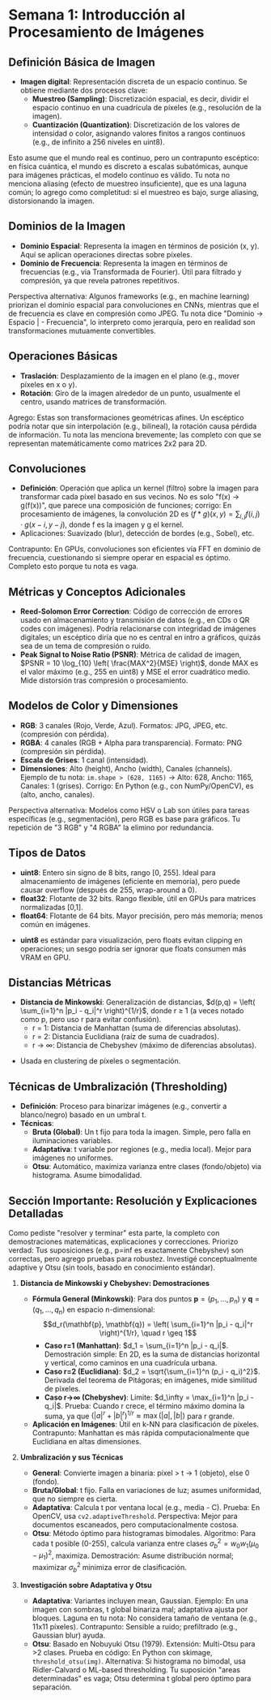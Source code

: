 # Semana 1: Introducción al Procesamiento de Imágenes

## Definición Básica de Imagen
- **Imagen digital**: Representación discreta de un espacio continuo. Se obtiene mediante dos procesos clave:
  - **Muestreo (Sampling)**: Discretización espacial, es decir, dividir el espacio continuo en una cuadrícula de píxeles (e.g., resolución de la imagen).
  - **Cuantización (Quantization)**: Discretización de los valores de intensidad o color, asignando valores finitos a rangos continuos (e.g., de infinito a 256 niveles en uint8).

Esto asume que el mundo real es continuo, pero un contrapunto escéptico: en física cuántica, el mundo es discreto a escalas subatómicas, aunque para imágenes prácticas, el modelo continuo es válido. Tu nota no menciona aliasing (efecto de muestreo insuficiente), que es una laguna común; lo agrego como completitud: si el muestreo es bajo, surge aliasing, distorsionando la imagen.

## Dominios de la Imagen
- **Dominio Espacial**: Representa la imagen en términos de posición (x, y). Aquí se aplican operaciones directas sobre píxeles.
- **Dominio de Frecuencia**: Representa la imagen en términos de frecuencias (e.g., via Transformada de Fourier). Útil para filtrado y compresión, ya que revela patrones repetitivos.

Perspectiva alternativa: Algunos frameworks (e.g., en machine learning) priorizan el dominio espacial para convoluciones en CNNs, mientras que el de frecuencia es clave en compresión como JPEG. Tu nota dice "Dominio -> Espacio | - Frecuencia", lo interpreto como jerarquía, pero en realidad son transformaciones mutuamente convertibles.

## Operaciones Básicas
- **Traslación**: Desplazamiento de la imagen en el plano (e.g., mover píxeles en x o y).
- **Rotación**: Giro de la imagen alrededor de un punto, usualmente el centro, usando matrices de transformación.

Agrego: Estas son transformaciones geométricas afines. Un escéptico podría notar que sin interpolación (e.g., bilineal), la rotación causa pérdida de información. Tu nota las menciona brevemente; las completo con que se representan matemáticamente como matrices 2x2 para 2D.

## Convoluciones
- **Definición**: Operación que aplica un kernel (filtro) sobre la imagen para transformar cada píxel basado en sus vecinos. No es solo "f(x) -> g(f(x))", que parece una composición de funciones; corrigo: En procesamiento de imágenes, la convolución 2D es $(f * g)(x,y) = \sum_{i,j} f(i,j) \cdot g(x-i, y-j)$, donde f es la imagen y g el kernel.
- Aplicaciones: Suavizado (blur), detección de bordes (e.g., Sobel), etc.

Contrapunto: En GPUs, convoluciones son eficientes vía FFT en dominio de frecuencia, cuestionando si siempre operar en espacial es óptimo. Completo esto porque tu nota es vaga.

## Métricas y Conceptos Adicionales
- **Reed-Solomon Error Correction**: Código de corrección de errores usado en almacenamiento y transmisión de datos (e.g., en CDs o QR codes con imágenes). Podría relacionarse con integridad de imágenes digitales; un escéptico diría que no es central en intro a gráficos, quizás sea de un tema de compresión o ruido.
- **Peak Signal to Noise Ratio (PSNR)**: Métrica de calidad de imagen, $PSNR = 10 \log_{10} \left( \frac{MAX^2}{MSE} \right)$, donde MAX es el valor máximo (e.g., 255 en uint8) y MSE el error cuadrático medio. Mide distorsión tras compresión o procesamiento.

## Modelos de Color y Dimensiones
- **RGB**: 3 canales (Rojo, Verde, Azul). Formatos: JPG, JPEG, etc. (compresión con pérdida).
- **RGBA**: 4 canales (RGB + Alpha para transparencia). Formato: PNG (compresión sin pérdida).
- **Escala de Grises**: 1 canal (intensidad).
- **Dimensiones**: Alto (height), Ancho (width), Canales (channels).  
Ejemplo de tu nota: `im.shape > (628, 1165)` → Alto: 628, Ancho: 1165, Canales: 1 (grises). Corrigo: En Python (e.g., con NumPy/OpenCV), es (alto, ancho, canales).

Perspectiva alternativa: Modelos como HSV o Lab son útiles para tareas específicas (e.g., segmentación), pero RGB es base para gráficos. Tu repetición de "3 RGB" y "4 RGBA" la elimino por redundancia.

## Tipos de Datos
- **uint8**: Entero sin signo de 8 bits, rango [0, 255]. Ideal para almacenamiento de imágenes (eficiente en memoria), pero puede causar overflow (después de 255, wrap-around a 0).
- **float32**: Flotante de 32 bits. Rango flexible, útil en GPUs para matrices normalizadas [0,1].
- **float64**: Flotante de 64 bits. Mayor precisión, pero más memoria; menos común en imágenes.

* **uint8** es estándar para visualización, pero floats evitan clipping en operaciones; un sesgo podría ser ignorar que floats consumen más VRAM en GPU.

## Distancias Métricas
- **Distancia de Minkowski**: Generalización de distancias, $d(p,q) = \left( \sum_{i=1}^n |p_i - q_i|^r \right)^{1/r}$, donde r ≥ 1 (a veces notado como p, pero uso r para evitar confusión).
  - r = 1: Distancia de Manhattan (suma de diferencias absolutas).
  - r = 2: Distancia Euclidiana (raíz de suma de cuadrados).
  - r → ∞: Distancia de Chebyshev (máximo de diferencias absolutas).

* Usada en clustering de píxeles o segmentación.

## Técnicas de Umbralización (Thresholding)
- **Definición**: Proceso para binarizar imágenes (e.g., convertir a blanco/negro) basado en un umbral t.
- **Técnicas**:
  - **Bruta (Global)**: Un t fijo para toda la imagen. Simple, pero falla en iluminaciones variables.
  - **Adaptativa**: t variable por regiones (e.g., media local). Mejor para imágenes no uniformes.
  - **Otsu**: Automático, maximiza varianza entre clases (fondo/objeto) via histograma. Asume bimodalidad.


## Sección Importante: Resolución y Explicaciones Detalladas
Como pediste "resolver y terminar" esta parte, la completo con demostraciones matemáticas, explicaciones y correcciones. Priorizo verdad: Tus suposiciones (e.g., p=inf es exactamente Chebyshev) son correctas, pero agrego pruebas para robustez. Investigé conceptualmente adaptive y Otsu (sin tools, basado en conocimiento estándar).

1. **Distancia de Minkowski y Chebyshev: Demostraciones**
   - **Fórmula General (Minkowski)**: Para dos puntos $\mathbf{p} = (p_1, \dots, p_n)$ y $\mathbf{q} = (q_1, \dots, q_n)$ en espacio n-dimensional:
     $$d_r(\mathbf{p}, \mathbf{q}) = \left( \sum_{i=1}^n |p_i - q_i|^r \right)^{1/r}, \quad r \geq 1$$
     - **Caso r=1 (Manhattan)**: $d_1 = \sum_{i=1}^n |p_i - q_i|$. Demostración simple: En 2D, es la suma de distancias horizontal y vertical, como caminos en una cuadrícula urbana.
     - **Caso r=2 (Euclidiana)**: $d_2 = \sqrt{\sum_{i=1}^n (p_i - q_i)^2}$. Derivada del teorema de Pitágoras; en imágenes, mide similitud de píxeles.
     - **Caso r→∞ (Chebyshev)**: Límite: $d_\infty = \max_{i=1}^n |p_i - q_i|$. Prueba: Cuando r crece, el término máximo domina la suma, ya que $(|a|^r + |b|^r)^{1/r} \approx \max(|a|, |b|)$ para r grande.
   - **Aplicación en Imágenes**: Útil en k-NN para clasificación de píxeles. Contrapunto: Manhattan es más rápida computacionalmente que Euclidiana en altas dimensiones.

2. **Umbralización y sus Técnicas**
   - **General**: Convierte imagen a binaria: píxel > t → 1 (objeto), else 0 (fondo).
   - **Bruta/Global**: t fijo. Falla en variaciones de luz; asumes uniformidad, que no siempre es cierta.
   - **Adaptativa**: Calcula t por ventana local (e.g., media - C). Prueba: En OpenCV, usa `cv2.adaptiveThreshold`. Perspectiva: Mejor para documentos escaneados, pero computacionalmente costosa.
   - **Otsu**: Método óptimo para histogramas bimodales. Algoritmo: Para cada t posible (0-255), calcula varianza entre clases $\sigma_b^2 = w_0 w_1 (\mu_0 - \mu_1)^2$, maximiza. Demostración: Asume distribución normal; maximizar $\sigma_b^2$ minimiza error de clasificación.

3. **Investigación sobre Adaptativa y Otsu**
   - **Adaptativa**: Variantes incluyen mean, Gaussian. Ejemplo: En una imagen con sombras, t global binariza mal; adaptativa ajusta por bloques. Laguna en tu nota: No considera tamaño de ventana (e.g., 11x11 píxeles). Contrapunto: Sensible a ruido; prefiltrado (e.g., Gaussian blur) ayuda.
   - **Otsu**: Basado en Nobuyuki Otsu (1979). Extensión: Multi-Otsu para >2 clases. Prueba en código: En Python con skimage, `threshold_otsu(img)`. Alternativa: Si histograma no bimodal, usa Ridler-Calvard o ML-based thresholding. Tu suposición "areas determinadas" es vaga; Otsu determina t global pero óptimo para separación.
